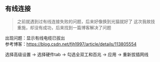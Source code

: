 ## 有线连接

> 之前就遇到过有线连接失败的问题，后来好像换到光猫就好了
> 这次我故技重施，却没有成功，后来找到一篇博客解决了问题

出现问题：显示有线电缆已拔出    
参考博客：https://blog.csdn.net/fjh1997/article/details/113805554

选择高级设置 -> 选择硬件tab -> 勾选全双工和百兆 -> 应用 -> 重新拔插网线